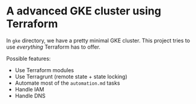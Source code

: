 # A advanced GKE cluster using Terraform

In `gke` directory, we have a pretty minimal GKE cluster. This project tries to use *everything* Terraform has to offer.

Possible features:

- Use Terraform modules
- Use Terragrunt (remote state + state locking)
- Automate most of the `automation.md` tasks
- Handle IAM
- Handle DNS
